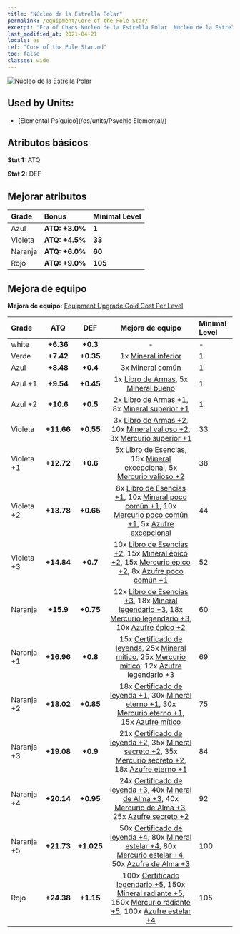 ```yaml
---
title: "Núcleo de la Estrella Polar"
permalink: /equipment/Core of the Pole Star/
excerpt: "Era of Chaos Núcleo de la Estrella Polar. Núcleo de la Estrella Polar"
last_modified_at: 2021-04-21
locale: es
ref: "Core of the Pole Star.md"
toc: false
classes: wide
---
```


  ![Núcleo de la Estrella Polar](/images/e/e_9061.png)

## Used by Units:

* [Elemental Psíquico](/es/units/Psychic Elemental/) 


## Atributos básicos
 **Stat 1:** ATQ

 **Stat 2:** DEF

## Mejorar atributos

  |     Grade    |   Bonus | Minimal Level | 
  |:-------------|:--------|:--------------| 
  | Azul | **ATQ: +3.0%** | **1** | 
  | Violeta | **ATQ: +4.5%** | **33** | 
  | Naranja | **ATQ: +6.0%** | **60** | 
  | Rojo | **ATQ: +9.0%** | **105** | 


## Mejora de equipo
 **Mejora de equipo:** [Equipment Upgrade Gold Cost Per Level](/equipment/EquipmentUpgradeCostPerLevel/) 

  |          Grade      | ATQ | DEF | Mejora de equipo | Minimal Level |
  |:--------------------|:---------:|:---------:|:----------------:|:--------------|
  | white | **+6.36** | **+0.3** | - | - |
  | Verde | **+7.42** | **+0.35** | 1x [Mineral inferior](/es/Items/mat_1/) | 1 |
  | Azul | **+8.48** | **+0.4** | 3x [Mineral común](/es/Items/mat_6/) | 1 |
  | Azul +1 | **+9.54** | **+0.45** | 1x [Libro de Armas](/es/Items/mat_18/), 5x [Mineral bueno](/es/Items/mat_12/) | 1 |
  | Azul +2 | **+10.6** | **+0.5** | 2x [Libro de Armas +1](/es/Items/mat_25/), 8x [Mineral superior +1](/es/Items/mat_19/) | 1 |
  | Violeta | **+11.66** | **+0.55** | 3x [Libro de Armas +2](/es/Items/mat_32/), 10x [Mineral valioso +2](/es/Items/mat_26/), 3x [Mercurio superior +1](/es/Items/mat_21/) | 33 |
  | Violeta +1 | **+12.72** | **+0.6** | 5x [Libro de Esencias](/es/Items/mat_39/), 15x [Mineral excepcional](/es/Items/mat_33/), 5x [Mercurio valioso +2](/es/Items/mat_28/) | 38 |
  | Violeta +2 | **+13.78** | **+0.65** | 8x [Libro de Esencias +1](/es/Items/mat_46/), 10x [Mineral poco común +1](/es/Items/mat_40/), 10x [Mercurio poco común +1](/es/Items/mat_42/), 5x [Azufre excepcional](/es/Items/mat_36/) | 44 |
  | Violeta +3 | **+14.84** | **+0.7** | 10x [Libro de Esencias +2](/es/Items/mat_53/), 15x [Mineral épico +2](/es/Items/mat_47/), 15x [Mercurio épico +2](/es/Items/mat_49/), 8x [Azufre poco común +1](/es/Items/mat_43/) | 52 |
  | Naranja | **+15.9** | **+0.75** | 12x [Libro de Esencias +3](/es/Items/mat_60/), 18x [Mineral legendario +3](/es/Items/mat_54/), 18x [Mercurio legendario +3](/es/Items/mat_56/), 10x [Azufre épico +2](/es/Items/mat_50/) | 60 |
  | Naranja +1 | **+16.96** | **+0.8** | 15x [Certificado de leyenda](/es/Items/mat_67/), 25x [Mineral mítico](/es/Items/mat_61/), 25x [Mercurio mítico](/es/Items/mat_63/), 12x [Azufre legendario +3](/es/Items/mat_57/) | 69 |
  | Naranja +2 | **+18.02** | **+0.85** | 18x [Certificado de leyenda +1](/es/Items/mat_74/), 30x [Mineral eterno +1](/es/Items/mat_68/), 30x [Mercurio eterno +1](/es/Items/mat_70/), 15x [Azufre mítico](/es/Items/mat_64/) | 75 |
  | Naranja +3 | **+19.08** | **+0.9** | 21x [Certificado de leyenda +2](/es/Items/mat_81/), 35x [Mineral secreto +2](/es/Items/mat_75/), 35x [Mercurio secreto +2](/es/Items/mat_77/), 18x [Azufre eterno +1](/es/Items/mat_71/) | 84 |
  | Naranja +4 | **+20.14** | **+0.95** | 24x [Certificado de leyenda +3](/es/Items/mat_88/), 40x [Mineral de Alma +3](/es/Items/mat_82/), 40x [Mercurio de Alma +3](/es/Items/mat_84/), 25x [Azufre secreto +2](/es/Items/mat_78/) | 92 |
  | Naranja +5 | **+21.73** | **+1.025** | 50x [Certificado de leyenda +4](/es/Items/mat_95/), 80x [Mineral estelar +4](/es/Items/mat_89/), 80x [Mercurio estelar +4](/es/Items/mat_91/), 50x [Azufre de Alma +3](/es/Items/mat_85/) | 100 |
  | Rojo | **+24.38** | **+1.15** | 100x [Certificado legendario +5](/es/Items/mat_102/), 150x [Mineral radiante +5](/es/Items/mat_96/), 150x [Mercurio radiante +5](/es/Items/mat_98/), 100x [Azufre estelar +4](/es/Items/mat_92/) | 105 |

